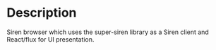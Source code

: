 # Description #

Siren browser which uses the super-siren library as a Siren client and React/flux for UI presentation.